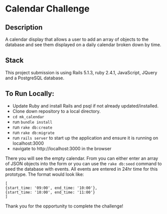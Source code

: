 # Calendar Challenge

## Description
A calendar display that allows a user to add an array of objects to the database and see them displayed on a daily calendar
broken down by time.

## Stack
This project submission is using Rails 5.1.3, ruby 2.4.1, JavaScript, JQuery and a PostgreSQL database.

## To Run Locally:

* Update Ruby and install Rails and psql if not already updated/installed.
* Clone down repository to a local directory.
* ```cd mk_calendar``` 
* run ```bundle install```
* run ```rake db:create```
* run ```rake db:migrate```
* run ```rails server``` to start up the application and ensure it is running on localhost:3000
* navigate to http://localhost:3000 in the browser

There you will see the empty calendar. From you can either enter an array of JSON objects into the form or you can use the 
```rake db:seed``` command to seed the database with events. All events are entered in 24hr time for this prototype. The format would look like:
```
[
{start_time: '09:00', end_time: '10:00'}, 
{start_time: '10:00', end_time: '11:00'}
]
```

Thank you for the opportunity to complete the challenge!

